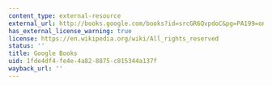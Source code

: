 ```yaml
---
content_type: external-resource
external_url: http://books.google.com/books?id=srcGR6QvpdoC&pg=PA199=onepage
has_external_license_warning: true
license: https://en.wikipedia.org/wiki/All_rights_reserved
status: ''
title: Google Books
uid: 1fde4df4-fe4e-4a82-8875-c815344a137f
wayback_url: ''
---
```

